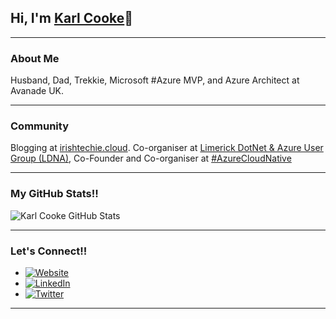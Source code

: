 ## Hi, I'm [Karl Cooke](https://www.linkedin.com/in/karlcooke/)👋

---

### About Me

Husband, Dad, Trekkie, Microsoft #Azure MVP, and Azure Architect at Avanade UK.

---

### Community

Blogging at [irishtechie.cloud](http://irishtechie.cloud). Co-organiser at [Limerick DotNet & Azure User Group (LDNA)](https://www.meetup.com/Limerick-DotNet/), Co-Founder and Co-organiser at [#AzureCloudNative](https://www.meetup.com/azure-cloud-native/)

---

### My GitHub Stats!!

![Karl Cooke GitHub Stats](https://github-readme-stats.vercel.app/api?username=irishtechie&show_icons=true&count_private=true)

---

### Let's Connect!!

- <a href="https://irishtechie.cloud" target="_blank"><img alt="Website" src="https://img.shields.io/badge/Website-irishtechie.cloud-blue?style=flat&logo=google-chrome"></a>
- <a href="https://www.linkedin.com/in/karlcooke/" target="_blank"><img alt="LinkedIn" src="https://img.shields.io/badge/LinkedIn-@karlcooke-blue?style=flat&logo=linkedin"></a>
- <a href="https://twitter.com/karl_itnerd" target="_blank"><img alt="Twitter" src="https://img.shields.io/twitter/follow/Karl_ITNerd?style=social"></a>

---
<!--
**irishtechie/irishtechie** is a ✨ _special_ ✨ repository because its `README.md` (this file) appears on your GitHub profile.

Here are some ideas to get you started:

- 🔭 I’m currently working on ...
- 🌱 I’m currently learning ...
- 👯 I’m looking to collaborate on ...
- 🤔 I’m looking for help with ...
- 💬 Ask me about ...
- 📫 How to reach me: ...
- 😄 Pronouns: ...
- ⚡ Fun fact: ...
-->
